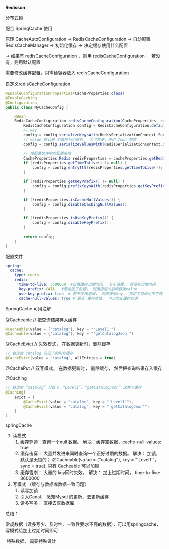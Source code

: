 **Redisson**

分布式锁



配合 SpringCache 使用

 原理 CacheAutoConfiguration -> RedisCacheConfiguration -> 自动配置 RedisCacheManager -> 初始化缓存 -> 决定缓存使用什么配置

 -> 如果有 redisCacheConfiguration ，则用 redisCacheConfiguration ， 若没有，则用默认配置

需要修改缓存配置，只需给容器放入 redisCacheConfiguration 

自定义redisCacheConfiguration 

~~~java
@EnableConfigurationProperties(CacheProperties.class)
@EnableCaching
@Configuration
public class MyCacheConfig {

    @Bean
    RedisCacheConfiguration redisCacheConfiguration(CacheProperties  cacheProperties) {
        RedisCacheConfiguration config = RedisCacheConfiguration.defaultCacheConfig();
        // key 
        config = config.serializeKeysWith(RedisSerializationContext.SerializationPair.fromSerializer(new StringRedisSerializer()));
        // value 默认是 对象序列化缓存， 为了方便，使用 Json 格式
        config = config.serializeValuesWith(RedisSerializationContext.SerializationPair.fromSerializer(new GenericJackson2JsonRedisSerializer()));

        // 使配置文件中的配置生效
        CacheProperties.Redis redisProperties = cacheProperties.getRedis();
        if (redisProperties.getTimeToLive() != null) {
            config = config.entryTtl(redisProperties.getTimeToLive());
        }

        if (redisProperties.getKeyPrefix() != null) {
            config = config.prefixKeysWith(redisProperties.getKeyPrefix());
        }

        if (!redisProperties.isCacheNullValues()) {
            config = config.disableCachingNullValues();
        }

        if (!redisProperties.isUseKeyPrefix()) {
            config = config.disableKeyPrefix();
        }

        return config;
    }
}
~~~



配置文件

~~~yaml
spring:
  cache:
    type: redis
    redis:
      time-to-live: 3600000  #设置缓存过期时间， 若不设置， 则没有过期时间
      key-prefix: CATA_  #若指定了前缀， 则用指定的前缀替换value
      use-key-prefix: true  # 若不使用前缀， 则直接用key， 指定了前缀也不生效
      cache-null-values: true # 是否 缓存空值， 可以防止缓存穿透
~~~



SpringCache 可用注解

@Cacheable // 把查询结果存入缓存

~~~java
@Cacheable(value = {"catalog"}, key = "'Level1'")
@Cacheable(value = {"catalog"}, key = "'getCatalogJson'")
~~~

@CacheEvict  // 失效模式， 在数据更新时，删除缓存

~~~java
// 会清空 catalog 分区下的所有缓存
@CacheEvict(value = "catalog", allEntries = true)
~~~

@CachePut // 双写模式， 在数据更新时， 删除缓存， 然后把查询结果存入缓存

@Caching

~~~java
// 会清空 “catalog” 分区下，“Level1”、“getCatalogJson” 这两个缓存
@Caching(
    evict = {
        @CacheEvict(value = "catalog", key = "'Level1'"),
        @CacheEvict(value = "catalog", key = "'getCatalogJson'")
    }
)
~~~



springCache

1. 读模式
   1. 缓存穿透：查询一个null 数据。 解决：缓存空数据，cache-null-values: true
   2. 缓存击穿： 大量并发进来同时查询一个正好过期的数据。 解决： 加锁，  默认是无锁的； @Cacheable(value = {"catalog"}, key = "'Level1'"， sync = true), 只有 Cacheable 可以加锁
   3. 缓存雪崩： 大量的 key同时失效。 解决： 加上过期时间， time-to-live: 3600000
2. 写模式 （缓存与数据库数据一致问题）
   1. 读写加锁
   2. 引入Canal， 感知Mysql 的更新，去更新缓存
   3. 读多写多， 直接去查数据库

总结：

​	常规数据（读多写少、及时性、一致性要求不高的数据），可以用springcache，写模式给加上过期时间即可

​	特殊数据， 需要特殊设计

